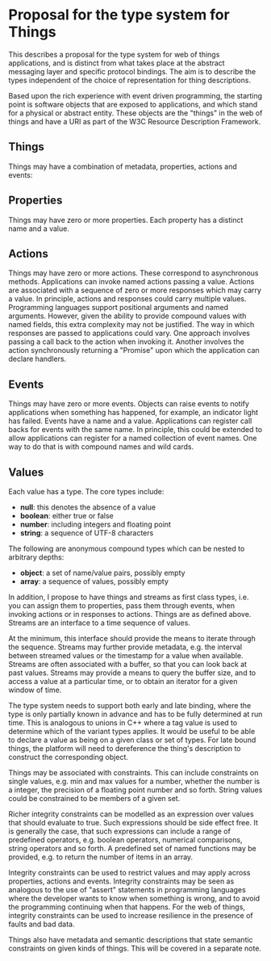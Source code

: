 # Proposal for the type system for Things

This describes a proposal for the type system for web of things applications, and is distinct from what takes place at the abstract messaging layer and specific protocol bindings. The aim is to describe the types independent of the choice of representation for thing descriptions.

Based upon the rich experience with event driven programming, the starting point is software objects that are exposed to applications, and which stand for a physical or abstract entity. These objects are the "things" in the web of things and have a URI as part of the W3C Resource Description Framework. 

## Things

Things may have a combination of metadata, properties, actions and events:

## Properties

Things may have zero or more properties. Each property has a distinct name and a value. 

## Actions

Things may have zero or more actions. These correspond to asynchronous methods. Applications can invoke named actions passing a value. Actions are associated with a sequence of zero or more responses which may carry a value. In principle, actions and responses could carry multiple values. Programming languages support positional arguments and named arguments.  However, given the ability to provide compound values with named fields, this extra complexity may not be justified.  The way in which responses are passed to applications could vary. One approach involves passing a call back to the action when invoking it. Another involves the action synchronously returning a "Promise" upon which the application can declare handlers.

## Events

Things may have zero or more events. Objects can raise events to notify applications when something has happened, for example, an indicator light has failed.  Events have a name and a value.  Applications can register call backs for events with the same name. In principle, this could be extended to allow applications can register for a named collection of event names. One way to do that is with compound names and wild cards.

## Values

Each value has a type. The core types include:

* **null**: this denotes the absence of a value
* **boolean**: either true or false
* **number**: including integers and floating point
* **string**: a sequence of UTF-8 characters

The following are anonymous compound types which can be nested to arbitrary depths:

* **object**: a set of name/value pairs, possibly empty
* **array**: a sequence of values, possibly empty

In addition, I propose to have things and streams as first class types, i.e. you can assign them to properties, pass them through events, when invoking actions or in responses to actions. Things are as defined above. Streams are an interface to a time sequence of values. 

At the minimum, this interface should provide the means to iterate through the sequence. Streams may further provide metadata, e.g. the interval between streamed values or the timestamp for a value when available. Streams are often associated with a buffer, so that you can look back at past values. Streams may provide a means to query the buffer size, and to access a value at a particular time, or to obtain an iterator for a given window of time.

The type system needs to support both early and late binding, where the type is only partially known in advance and has to be fully determined at run time. This is analogous to unions in C++ where a tag value is used to determine which of the variant types applies. It would be useful to be able to declare a value as being on a given class or set of types. For late bound things, the platform will need to dereference the thing's description to construct the corresponding object.

Things may be associated with constraints. This can include constraints on single values, e.g. min and max values for a number, whether the number is a integer, the precision of a floating point number and so forth.  String values could be constrained to be members of a given set.

Richer integrity constraints can be modelled as an expression over values that should evaluate to true. Such expressions should be side effect free.  It is generally the case, that such expressions can include a range of predefined operators, e.g. boolean operators, numerical comparisons, string operators and so forth. A predefined set of named functions may be provided, e.g. to return the number of items in an array.

Integrity constraints can be used to restrict values and may apply across properties, actions and events.  Integrity constraints may be seen as analogous to the use of "assert" statements in programming languages where the developer wants to know when something is wrong, and to avoid the programming continuing when that happens. For the web of things, integrity constraints can be used to increase resilience in the presence of faults and bad data.

Things also have metadata and semantic descriptions that state semantic constraints on given kinds of things. This will be covered in a separate note.

